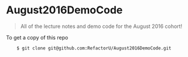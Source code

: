 # August2016DemoCode
> All of the lecture notes and demo code for the August 2016 cohort!

To get a copy of this repo

```bash
    $ git clone git@github.com:RefactorU/August2016DemoCode.git
```
